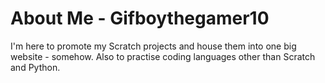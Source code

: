 # About Me - Gifboythegamer10

I'm here to promote my Scratch projects and house them into one big website - somehow.
Also to practise coding languages other than Scratch and Python.
